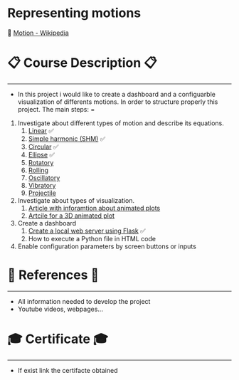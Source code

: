 # Representing motions

:link: [Motion - Wikipedia]([link](https://en.wikipedia.org/wiki/Motion))

# :clipboard: Course Description :clipboard:
---

* In this project i would like to create a dashboard and a configuarble visualization of differents motions. In order to structure properly this project. The main steps:
=
1. Investigate about different types of motion and describe its equations.
   1. [Linear](https://en.wikipedia.org/wiki/Linear_motion) :white_check_mark:
   2. [Simple harmonic (SHM)](https://en.wikipedia.org/wiki/Simple_harmonic_motion) :white_check_mark:
   3. [Circular](https://en.wikipedia.org/wiki/Circular_motion) :white_check_mark:
   4. [Ellipse](https://en.wikipedia.org/wiki/Ellipse) :white_check_mark:
   5. [Rotatory](https://en.wikipedia.org/wiki/Rotation)
   6. [Rolling](https://en.wikipedia.org/wiki/Rolling)
   7. [Oscillatory](https://en.wikipedia.org/wiki/Oscillation)
   8. [Vibratory](https://en.wikipedia.org/wiki/Vibration)
   9.  [Projectile](https://en.wikipedia.org/wiki/Projectile_motion)
2. Investigate about types of visualization.
   1. [Article with inforamtion about animated plots](https://pythonforundergradengineers.com/live-plotting-with-matplotlib.html)
   2. [Artcile for a 3D animated plot](https://towardsdatascience.com/how-to-animate-plots-in-python-2512327c8263)
3. Create a dashboard
   1. [Create a local web server using Flask](https://j2logo.com/tutorial-flask-leccion-2-plantillas/) :white_check_mark:
   2. How to execute a Python file in HTML code
4. Enable configuration parameters by screen buttons or inputs







# :page_facing_up: References :page_facing_up:
--- 
* All information needed to develop the project
* Youtube videos, webpages...
  


# :mortar_board: Certificate :mortar_board:
---
* If exist link the certifacte obtained
